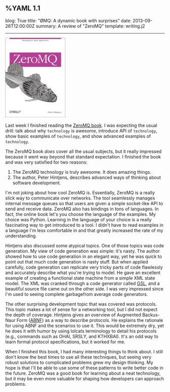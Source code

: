%YAML 1.1
---
blog: True
title: "ØMQ: A dynamic book with surprises"
date: 2013-09-26T12:00:00Z
summary: A review of "ZeroMQ"
template: writing.j2

---
<img class='book' src='zeromq.jpg'>

Last week I finished reading the [ZeroMQ
book](http://zguide.zeromq.org/page:all). I was expecting the usual drill:
talk about why `technology` is awesome, introduce API of `technology`, show
basic examples of `technology`, and show advanced examples of `technology`.

The ZeroMQ book *does* cover all the usual subjects, but it really impressed
because it went way beyond that standard expectation. I finished the book and
was very satisfied for two reasons:

1. The ZeroMQ technology is truly awesome. It does amazing things.
2. The author, Peter Hintjens, describes advanced ways of thinking about
   software development.

I'm not joking about how cool ZeroMQ is. Essentially, ZeroMQ is a really slick
way to communicate over networks. The tool seamlessly manages internal message
queues so that users are given a simple socket-like API to send and receive
data. ZeroMQ also has bindings in tons of languages. In fact, the online book
let's you choose the language of the examples. My choice was Python. Learning
in the language of your choice is a really fascinating way to get introduced to
a tool. I didn't have to read examples in a language I'm less comfortable in
and that greatly increased the rate of my understanding.

Hintjens also discussed some atypical topics. One of those topics was code
generation. My view of code generation was simple: it's nasty. The author
showed how to use code generation in an elegant way, yet he was quick to point
out that much code generation is nasty stuff. But when applied carefully, code
generation can replicate very tricky parts of code flawlessly and accurately
describe what you're trying to model. He gave an excellent example of creating
a functional state machine from a simple XML state model. The XML was cranked
through a code generator called [GSL](https://github.com/imatix/gsl), and a
beautiful source file came out on the other side. I was very impressed since
I'm used to seeing complete garbagefrom average code generators.

The other surprising development topic that was covered was protocols. This
topic makes a lot of sense for a networking tool, but I did not expect the
depth of coverage. Hintjens gives an overview of Augmented Backus-Naur Form
([ABNF](http://www.ietf.org/rfc/rfc2234.txt)) as a way to describe protocols.
He explains the rationale for using ABNF and the scenarios to use it. This
would be extremely dry, yet he does it with humor by using lolcats terminology
to detail his protocols (e.g., commands such as OHAI, SRSLY, and KTHXBAI).
It's an odd way to learn formal protocol specifications, but it worked for me.

When I finished this book, I had many interesting things to think about. I
still don't know the best times to use all these techniques, but seeing very
robust solutions to complicated problems grew my design thinking. My hope is
that I'll be able to use some of these patterns to write better code in the
future. ZeroMQ was a good book for learning about a neat technology, but it
may be even more valuable for shaping how developers can approach problems.
